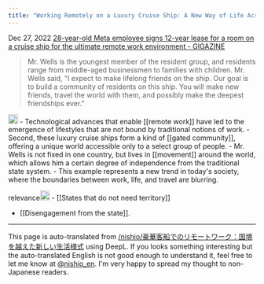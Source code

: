 ```yaml
---
title: "Working Remotely on a Luxury Cruise Ship: A New Way of Life Across Borders"
---
```


Dec 27, 2022 [28-year-old Meta employee signs 12-year lease for a room on a cruise ship for the ultimate remote work environment - GIGAZINE](https://gigazine.net/news/20221227-mv-narrative-apartment/)
> Mr. Wells is the youngest member of the resident group, and residents range from middle-aged businessmen to families with children. Mr. Wells said, "I expect to make lifelong friends on the ship. Our goal is to build a community of residents on this ship. You will make new friends, travel the world with them, and possibly make the deepest friendships ever."

<img src='https://scrapbox.io/api/pages/nishio-en/gpt/icon' alt='gpt.icon' height="19.5"/>
    - Technological advances that enable [[remote work]] have led to the emergence of lifestyles that are not bound by traditional notions of work.
- Second, these luxury cruise ships form a kind of [[gated community]], offering a unique world accessible only to a select group of people.
- Mr. Wells is not fixed in one country, but lives in [[movement]] around the world, which allows him a certain degree of independence from the traditional state system.
- This example represents a new trend in today's society, where the boundaries between work, life, and travel are blurring.

relevance<img src='https://scrapbox.io/api/pages/nishio-en/nishio/icon' alt='nishio.icon' height="19.5"/>
    - [[States that do not need territory]]
- [[Disengagement from the state]].

---
This page is auto-translated from [/nishio/豪華客船でのリモートワーク：国境を越えた新しい生活様式](https://scrapbox.io/nishio/豪華客船でのリモートワーク：国境を越えた新しい生活様式) using DeepL. If you looks something interesting but the auto-translated English is not good enough to understand it, feel free to let me know at [@nishio_en](https://twitter.com/nishio_en). I'm very happy to spread my thought to non-Japanese readers.